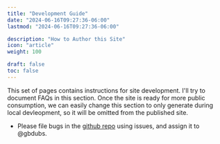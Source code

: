 ```yaml
---
title: "Development Guide"
date: "2024-06-16T09:27:36-06:00"
lastmod: "2024-06-16T09:27:36-06:00"

description: "How to Author this Site"
icon: "article"
weight: 100 

draft: false 
toc: false 
---
```


This set of pages contains instructions for site development. I'll try to document FAQs in this section. Once the site is ready for more public consumption, we can easily change this section to only generate during local devleopment, so it will be omitted from the published site. 

- Please file bugs in the [github repo]() using issues, and assign it to @gbdubs.
